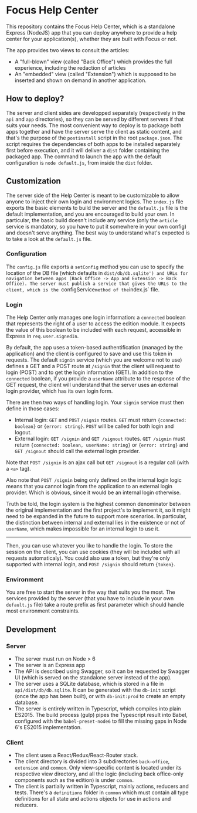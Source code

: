 # Focus Help Center

This repository contains the Focus Help Center, which is a standalone Express (NodeJS) app that you can deploy anywhere to provide a help center for your application(s),
whether they are built with Focus or not.

The app provides two views to consult the articles:
* A "full-blown" view (called "Back Office") which provides the full experience, including the redaction of articles
* An "embedded" view (called "Extension") which is supposed to be inserted and shown on demand in another application.

## How to deploy?

The server and client sides are developped separately (respectively in the `api` and `app` directories), so they can be served by different servers
if that suits your needs. The most convenient way to deploy is to package both apps together and have the server serve the client as static content,
and that's the purpose of the `postinstall` script in the root `package.json`. The script requires the dependencies of both apps to be installed
separately first before execution, and it will deliver a `dist` folder containing the packaged app. The command to launch the app with the default
configuration is `node default.js`, from inside the `dist` folder.

## Customization

The server side of the Help Center is meant to be customizable to allow anyone to inject their own login and environment logics. The `index.js` file
exports the basic elements to build the server and the `default.js` file is the default implementation, and you are encouraged to build your own.
In particular, the basic build doesn't include any service (only the `article` service is mandatory, so you have to put it somewhere in your own
config) and doesn't serve anything. The best way to understand what's expected is to take a look at the `default.js` file.

### Configuration

The `config.js` file exports a `setConfig` method you can use to specify the location of the DB file (which defaults in `dist/db/db.sqlite') and URLs
for navigation between apps (Back Office -> App and Extension -> Back Office). The server must publish a service that gives the URLs to the client,
which is the `configService` method of the `index.js` file.

### Login

The Help Center only manages one login information: a `connected` boolean that represents the right of a user to access the edition module. It
expects the value of this boolean to be included with each request, accessible in Express in `req.user.signedIn`.

By default, the app uses a token-based authentification (managed by the application) and the client is configured to save and use this token in
requests. The default `signin` service (which you are welcome not to use) defines a GET and a POST route at `/signin` that the client will request
to login (POST) and to get the login information (GET). In addition to the `connected` boolean, if you provide a `userName` attribute to the response
of the GET request, the client will understand that the server uses an external login provider, which has its own login form.

There are then two ways of handling login. Your `signin` service must then define in those cases:
* Internal login: `GET` and `POST` `/signin` routes. `GET` must return `{connected: boolean}` or `{error: string}`. `POST` will be called for both
login and logout.
* External login: `GET /signin` and `GET /signout` routes. `GET /signin` must return `{connected: boolean, userName: string}` or `{error: string}` and
`GET /signout` should call the external login provider.

Note that `POST /signin` is an ajax call but `GET /signout` is a regular call (with a `<a>` tag).

Also note that `POST /signin` being only defined on the internal login logic means that you cannot login from the application to an external login provider.
Which is obvious, since it would be an internal login otherwise.

Truth be told, the login system is the highest common denominator between the original implementation and the first project's to implement it, so it might
need to be expanded in the future to support more scenarios. In particular, the distinction between internal and external lies in the existence or not of
`userName`, which makes impossible for an internal login to use it.

---

Then, you can use whatever you like to handle the login. To store the session on the client, you can use cookies (they will be included with all
requests automaticaly). You could also use a token, but they're only supported with internal login, and `POST /signin` should return `{token}`.

### Environment

You are free to start the server in the way that suits you the most. The services provided by the server (that you have to include in your own `default.js`
file) take a route prefix as first parameter which should handle most environment constraints.

## Development

### Server

- The server must run on Node > 6
- The server is an Express app
- The API is described using Swagger, so it can be requested by Swagger UI (which is served on the standalone server instead of the app).
- The server uses a SQLite database, which is stored in a file in `api/dist/db/db.sqlite`. It can be generated with the `db-init` script (once the
app has been built), or with `db-init:prod` to create an empty database.
- The server is entirely written in Typescript, which compiles into plain ES2015. The build process (gulp) pipes the Typescript result into Babel,
configured with the `babel-preset-node6` to fill the missing gaps in Node 6's ES2015 implementation.

### Client

- The client uses a React/Redux/React-Router stack.
- The client directory is divided into 3 subdirectories `back-office`, `extension` and `common`. Only view-specific content is located under its
respective view directory, and all the logic (including back office-only components such as the edition) is under `common`.
- The client is partially written in Typescript, mainly actions, reducers and tests. There's a `definitions` folder in `common` which must contain
all type definitions for all state and actions objects for use in actions and reducers.
